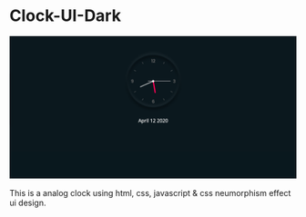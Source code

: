 # Clock-UI-Dark

![Thumbnail](1.png)

This is a analog clock using html, css, javascript & css neumorphism effect ui design.
